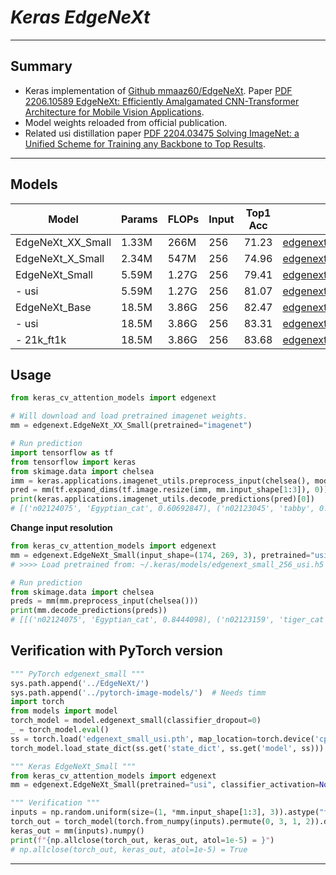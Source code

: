 # ___Keras EdgeNeXt___
***

## Summary
  - Keras implementation of [Github mmaaz60/EdgeNeXt](https://github.com/mmaaz60/EdgeNeXt). Paper [PDF 2206.10589 EdgeNeXt: Efficiently Amalgamated CNN-Transformer Architecture for Mobile Vision Applications](https://arxiv.org/pdf/2206.10589.pdf).
  - Model weights reloaded from official publication.
  - Related usi distillation paper [PDF 2204.03475 Solving ImageNet: a Unified Scheme for Training any Backbone to Top Results](https://arxiv.org/pdf/2204.03475.pdf).
***

## Models
  | Model             | Params | FLOPs  | Input | Top1 Acc | Download |
  | ----------------- | ------ | ------ | ----- | -------- | -------- |
  | EdgeNeXt_XX_Small | 1.33M  | 266M   | 256   | 71.23    | [edgenext_xx_small_256_imagenet.h5](https://github.com/leondgarse/keras_cv_attention_models/releases/download/edgenext/edgenext_xx_small_256_imagenet.h5) |
  | EdgeNeXt_X_Small  | 2.34M  | 547M   | 256   | 74.96    | [edgenext_x_small_256_imagenet.h5](https://github.com/leondgarse/keras_cv_attention_models/releases/download/edgenext/edgenext_x_small_256_imagenet.h5) |
  | EdgeNeXt_Small    | 5.59M  | 1.27G  | 256   | 79.41    | [edgenext_small_256_imagenet.h5](https://github.com/leondgarse/keras_cv_attention_models/releases/download/edgenext/edgenext_small_256_imagenet.h5) |
  | - usi             | 5.59M  | 1.27G  | 256   | 81.07    | [edgenext_small_256_usi.h5](https://github.com/leondgarse/keras_cv_attention_models/releases/download/edgenext/edgenext_small_256_usi.h5) |
  | EdgeNeXt_Base     | 18.5M  | 3.86G  | 256   | 82.47    | [edgenext_small_256_imagenet.h5](https://github.com/leondgarse/keras_cv_attention_models/releases/download/edgenext/edgenext_base_256_imagenet.h5) |
  | - usi             | 18.5M  | 3.86G  | 256   | 83.31    | [edgenext_small_256_usi.h5](https://github.com/leondgarse/keras_cv_attention_models/releases/download/edgenext/edgenext_base_256_usi.h5) |
  | - 21k_ft1k        | 18.5M  | 3.86G  | 256   | 83.68    | [edgenext_small_256_usi.h5](https://github.com/leondgarse/keras_cv_attention_models/releases/download/edgenext/edgenext_base_256_imagenet-ft1k.h5) |
## Usage
  ```py
  from keras_cv_attention_models import edgenext

  # Will download and load pretrained imagenet weights.
  mm = edgenext.EdgeNeXt_XX_Small(pretrained="imagenet")

  # Run prediction
  import tensorflow as tf
  from tensorflow import keras
  from skimage.data import chelsea
  imm = keras.applications.imagenet_utils.preprocess_input(chelsea(), mode='torch') # Chelsea the cat
  pred = mm(tf.expand_dims(tf.image.resize(imm, mm.input_shape[1:3]), 0)).numpy()
  print(keras.applications.imagenet_utils.decode_predictions(pred)[0])
  # [('n02124075', 'Egyptian_cat', 0.60692847), ('n02123045', 'tabby', 0.21328166), ...]
  ```
  **Change input resolution**
  ```py
  from keras_cv_attention_models import edgenext
  mm = edgenext.EdgeNeXt_Small(input_shape=(174, 269, 3), pretrained="usi")
  # >>>> Load pretrained from: ~/.keras/models/edgenext_small_256_usi.h5

  # Run prediction
  from skimage.data import chelsea
  preds = mm(mm.preprocess_input(chelsea()))
  print(mm.decode_predictions(preds))
  # [[('n02124075', 'Egyptian_cat', 0.8444098), ('n02123159', 'tiger_cat', 0.061309356), ...]
  ```
## Verification with PyTorch version
  ```py
  """ PyTorch edgenext_small """
  sys.path.append('../EdgeNeXt/')
  sys.path.append('../pytorch-image-models/')  # Needs timm
  import torch
  from models import model
  torch_model = model.edgenext_small(classifier_dropout=0)
  _ = torch_model.eval()
  ss = torch.load('edgenext_small_usi.pth', map_location=torch.device('cpu'))
  torch_model.load_state_dict(ss.get('state_dict', ss.get('model', ss)))

  """ Keras EdgeNeXt_Small """
  from keras_cv_attention_models import edgenext
  mm = edgenext.EdgeNeXt_Small(pretrained="usi", classifier_activation=None)

  """ Verification """
  inputs = np.random.uniform(size=(1, *mm.input_shape[1:3], 3)).astype("float32")
  torch_out = torch_model(torch.from_numpy(inputs).permute(0, 3, 1, 2)).detach().numpy()
  keras_out = mm(inputs).numpy()
  print(f"{np.allclose(torch_out, keras_out, atol=1e-5) = }")
  # np.allclose(torch_out, keras_out, atol=1e-5) = True
  ```
***
